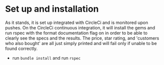 # Set up and installation

As it stands, it is set up integrated with CircleCi and is monitored upon pushes. On the CircleCi continuous integration, it will install the gems and run rspec with the format documentation flag on in order to be able to clearly see the specs and the results. The price, star rating, and 'customers who also bought' are all just simply printed and will fail only if unable to be found correctly.

- run `bundle install` and run `rspec`

